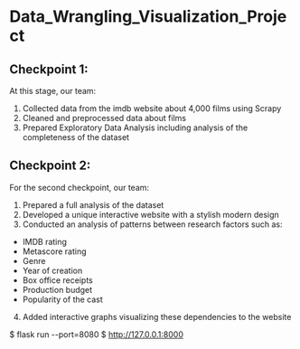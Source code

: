 # Data_Wrangling_Visualization_Project
## Checkpoint 1:
At this stage, our team:
1. Collected data from the imdb website about 4,000 films using Scrapy
2. Cleaned and preprocessed data about films
3. Prepared Exploratory Data Analysis including analysis of the completeness of the dataset

## Checkpoint 2:
For the second checkpoint, our team:
1. Prepared a full analysis of the dataset
2. Developed a unique interactive website with a stylish modern design
3. Conducted an analysis of patterns between research factors such as:
- IMDB rating
- Metascore rating
- Genre
- Year of creation
- Box office receipts
- Production budget
- Popularity of the cast
4. Added interactive graphs visualizing these dependencies to the website

$ flask run --port=8080
$ http://127.0.0.1:8000
